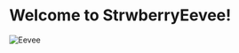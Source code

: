 # Welcome to StrwberryEevee!
![Eevee](https://user-images.githubusercontent.com/128676546/227135379-9fca92d5-769b-4d65-8379-17cd5b035539.gif)

